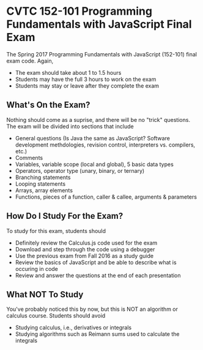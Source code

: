 # CVTC 152-101 Programming Fundamentals with JavaScript Final Exam
The Spring 2017 Programming Fundamentals with JavaScript (152-101) final exam code.  Again,
* The exam should take about 1 to 1.5 hours
* Students may have the full 3 hours to work on the exam
* Students may stay or leave after they complete the exam

## What's On the Exam?
Nothing should come as a suprise, and there will be no "trick" questions.  The exam will be divided into sections that include
* General questions (Is Java the same as JavaScript?  Software development methdologies, revision control, interpreters vs. compilers, etc.)
* Comments
* Variables, variable scope (local and global), 5 basic data types
* Operators, operator type (unary, binary, or ternary)
* Branching statements
* Looping statements
* Arrays, array elements
* Functions, pieces of a function, caller & callee, arguments & parameters

## How Do I Study For the Exam?
To study for this exam, students should
* Definitely review the Calculus.js code used for the exam
* Download and step through the code using a debugger
* Use the previous exam from Fall 2016 as a study guide
* Review the basics of JavaScript and be able to describe what is occuring in code
* Review and answer the questions at the end of each presentation

## What NOT To Study
You've probably noticed this by now, but this is NOT an algorithm or calculus course.  Students should avoid
* Studying calculus, i.e., derivatives or integrals
* Studying algorithms such as Reimann sums used to calculate the integrals
